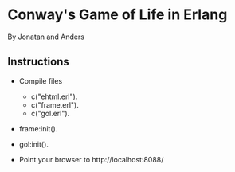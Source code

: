 Conway's Game of Life in Erlang
=============
By Jonatan and Anders

Instructions
-------------

* Compile files
	* c("ehtml.erl").
	* c("frame.erl").
	* c("gol.erl").

* frame:init().
* gol:init().

* Point your browser to http://localhost:8088/